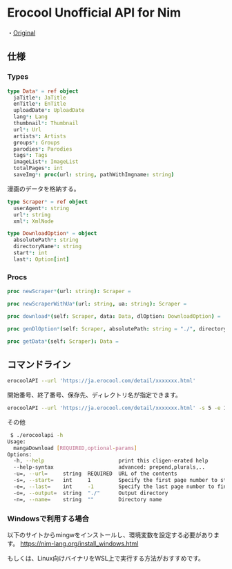 # Erocool Unofficial API for Nim

・[Original](https://github.com/Dotinkasra/ErocoolAPI/)
## 仕様
### Types

```nim
type Data* = ref object
  jaTitle*: JaTitle
  enTitle*: EnTitle
  uploadDate*: UploadDate
  lang*: Lang
  thumbnail*: Thumbnail
  url*: Url
  artists*: Artists
  groups*: Groups
  parodies*: Parodies
  tags*: Tags
  imageList*: ImageList
  totalPages*: int
  saveImg*: proc(url: string, pathWithImgname: string)
```

漫画のデータを格納する。

```nim
type Scraper* = ref object
  userAgent*: string
  url*: string
  xml*: XmlNode
```

```nim
type DownloadOption* = object
  absolutePath*: string
  directoryName*: string
  start*: int
  last*: Option[int]
```

### Procs
```nim
proc newScraper*(url: string): Scraper =
```

```nim
proc newScraperWithUa*(url: string, ua: string): Scraper =
```

```nim
proc download*(self: Scraper, data: Data, dlOption: DownloadOption) =
```

```nim
proc genDlOption*(self: Scraper, absolutePath: string = "./", directoryName: string = "", start: int = 1, last: Option[int] = none(int)): DownloadOption =
```

```nim
proc getData*(self: Scraper): Data =
```

## コマンドライン

```bash
erocoolAPI --url 'https://ja.erocool.com/detail/xxxxxxx.html'
```

開始番号、終了番号、保存先、ディレクトリ名が指定できます。

```bash
erocoolAPI --url 'https://ja.erocool.com/detail/xxxxxxx.html' -s 5 -e 10 -o ~/Downloads/Mangas -n 'xxxxx'
```

その他

```bash
 $ ./erocoolapi -h
Usage:
  mangaDownload [REQUIRED,optional-params]
Options:
  -h, --help                        print this cligen-erated help
  --help-syntax                     advanced: prepend,plurals,..
  -u=, --url=     string  REQUIRED  URL of the contents
  -s=, --start=   int     1         Specify the first page number to start downloading.
  -e=, --last=    int     -1        Specify the last page number to finish downloading.
  -o=, --output=  string  "./"      Output directory
  -n=, --name=    string  ""        Directory name
```

### Windowsで利用する場合

以下のサイトからmingwをインストールし、環境変数を設定する必要があります。
https://nim-lang.org/install_windows.html

もしくは、Linux向けバイナリをWSL上で実行する方法がおすすめです。